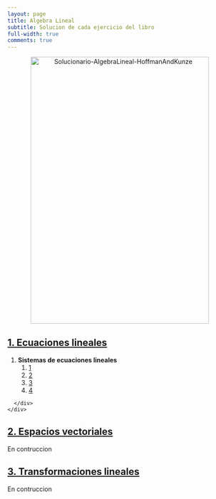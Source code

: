 ```yaml
---
layout: page
title: Algebra Lineal
subtitle: Solucion de cada ejercicio del libro
full-width: true
comments: true
---
```


<center><a href= "https://www.amazon.com/-/es/Kenneth-Hoffman/dp/9688800090/ref=sr_1_10?__mk_es_US=%C3%85M%C3%85%C5%BD%C3%95%C3%91&crid=W5L4GPEU2XGF&keywords=hoffman+kunze&qid=1680524654&sprefix=hoffman+kunze%2Caps%2C227&sr=8-10"><img alt="Solucionario-AlgebraLineal-HoffmanAndKunze" width="400" height="600" style="object-fit: contain;" src="https://m.media-amazon.com/images/I/41m-Ry35hyL.jpg"></a></center>


<div class="panel-group" id="accordion" role="tablist" aria-multiselectable="true">
  <div class="panel panel-default">
    <div class="panel-heading" role="tab" id="headingOne">
      <h4 class="panel-title">
        <a data-toggle="collapse" data-parent="#accordion" href="#collapseOne" aria-expanded="true" aria-controls="collapseOne">
          <h2>1. Ecuaciones lineales</h2>
        </a>
      </h4>
    </div>
    <div id="collapseOne" class="panel-collapse collapse in" role="tabpanel" aria-labelledby="headingOne">
      <div class="panel-body">

<ol>
  <li value="1.2">
    <b>Sistemas de ecuaciones lineales</b>
    <ol class="ol-cols">
      <a href="../../2015-01-04-AlgebraLineal-HoffmanAndKunze-1-12-1"><li>1</li></a>
      <a href="../../2015-01-04-AlgebraLineal-HoffmanAndKunze-1-12-2"><li>2</li></a>
      <a href="../../2015-01-04-AlgebraLineal-HoffmanAndKunze-1-12-3"><li>3</li></a>
      <a href="../../2015-01-05-AlgebraLineal-HoffmanAndKunze-1-12-4"><li>4</li></a>
    </ol>
  </li>
</ol>

      </div>
    </div>
  </div>
  <div class="panel panel-default">
    <div class="panel-heading" role="tab" id="headingTwo">
      <h4 class="panel-title">
        <a class="collapsed" data-toggle="collapse" data-parent="#accordion" href="#collapseTwo" aria-expanded="false" aria-controls="collapseTwo">
          <h2>2. Espacios vectoriales</h2>
        </a>
      </h4>
    </div>
    <div id="collapseTwo" class="panel-collapse collapse" role="tabpanel" aria-labelledby="headingTwo">
      <div class="panel-body">
        En contruccion
      </div>
    </div>
  </div>
  <div class="panel panel-default">
    <div class="panel-heading" role="tab" id="headingThree">
      <h4 class="panel-title">
        <a class="collapsed" data-toggle="collapse" data-parent="#accordion" href="#collapseThree" aria-expanded="false" aria-controls="collapseThree">
          <h2>3. Transformaciones lineales</h2>
        </a>
      </h4>
    </div>
    <div id="collapseThree" class="panel-collapse collapse" role="tabpanel" aria-labelledby="headingThree">
      <div class="panel-body">
        En contruccion
      </div>
    </div>
  </div>
</div>